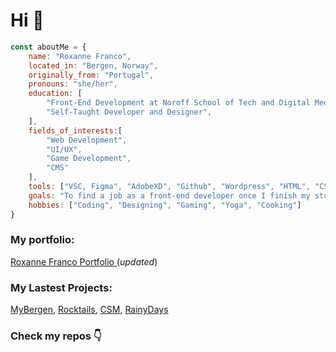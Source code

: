 # Hi 👋
```js
const aboutMe = {
    name: "Roxanne Franco",
    located_in: "Bergen, Norway",
    originally_from: "Portugal",
    pronouns: "she/her",
    education: [
        "Front-End Development at Noroff School of Tech and Digital Media",
        "Self-Taught Developer and Designer",
    ],
    fields_of_interests:[
        "Web Development",
        "UI/UX",
        "Game Development",
        "CMS"
    ],
    tools: ["VSC, Figma", "AdobeXD", "Github", "Wordpress", "HTML", "CSS", "Javascript", "Jest", "Cypress"],
    goals: "To find a job as a front-end developer once I finish my studies in 2023!",
    hobbies: ["Coding", "Designing", "Gaming", "Yoga", "Cooking"]
}
```
### My portfolio:
[Roxanne Franco Portfolio ](https://roxannefrancoportfolio.netlify.app/)(*updated*)

### My Lastest Projects:

[MyBergen](https://mybergen.netlify.app/),
[Rocktails](https://rocktails-bar-project.netlify.app/),
[CSM](https://project-community-science-museum.netlify.app/),
[RainyDays](https://rainydayswear.netlify.app/)

### Check my repos :point_down:
